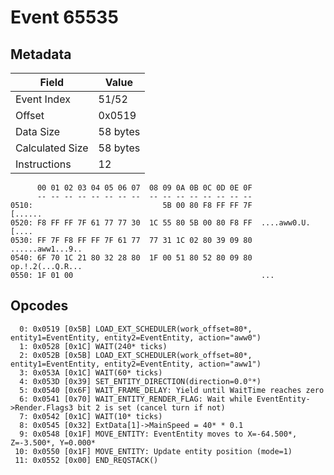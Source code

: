 # Event 65535

## Metadata

| Field           | Value    |
|-----------------|----------|
| Event Index     | 51/52    |
| Offset          | 0x0519   |
| Data Size       | 58 bytes |
| Calculated Size | 58 bytes |
| Instructions    | 12       |

```
      00 01 02 03 04 05 06 07  08 09 0A 0B 0C 0D 0E 0F
      -- -- -- -- -- -- -- --  -- -- -- -- -- -- -- --
0510:                             5B 00 80 F8 FF FF 7F           [......
0520: F8 FF FF 7F 61 77 77 30  1C 55 80 5B 00 80 F8 FF  ....aww0.U.[....
0530: FF 7F F8 FF FF 7F 61 77  77 31 1C 02 80 39 09 80  ......aww1...9..
0540: 6F 70 1C 21 80 32 28 80  1F 00 51 80 52 80 09 80  op.!.2(...Q.R...
0550: 1F 01 00                                          ...             
```

## Opcodes

```
  0: 0x0519 [0x5B] LOAD_EXT_SCHEDULER(work_offset=80*, entity1=EventEntity, entity2=EventEntity, action="aww0")
  1: 0x0528 [0x1C] WAIT(240* ticks)
  2: 0x052B [0x5B] LOAD_EXT_SCHEDULER(work_offset=80*, entity1=EventEntity, entity2=EventEntity, action="aww1")
  3: 0x053A [0x1C] WAIT(60* ticks)
  4: 0x053D [0x39] SET_ENTITY_DIRECTION(direction=0.0°*)
  5: 0x0540 [0x6F] WAIT_FRAME_DELAY: Yield until WaitTime reaches zero
  6: 0x0541 [0x70] WAIT_ENTITY_RENDER_FLAG: Wait while EventEntity->Render.Flags3 bit 2 is set (cancel turn if not)
  7: 0x0542 [0x1C] WAIT(10* ticks)
  8: 0x0545 [0x32] ExtData[1]->MainSpeed = 40* * 0.1
  9: 0x0548 [0x1F] MOVE_ENTITY: EventEntity moves to X=-64.500*, Z=-3.500*, Y=0.000*
 10: 0x0550 [0x1F] MOVE_ENTITY: Update entity position (mode=1)
 11: 0x0552 [0x00] END_REQSTACK()
```
